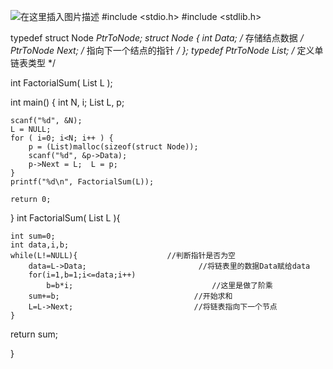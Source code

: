 ﻿![在这里插入图片描述](https://img-blog.csdnimg.cn/20190809152256502.jpg?x-oss-process=image/watermark,type_ZmFuZ3poZW5naGVpdGk,shadow_10,text_aHR0cHM6Ly9ibG9nLmNzZG4ubmV0L3dlaXhpbl80MzY5MjUwNA==,size_16,color_FFFFFF,t_70)
#include <stdio.h>
#include <stdlib.h>

typedef struct Node *PtrToNode;
struct Node {
    int Data; /* 存储结点数据 */
    PtrToNode Next; /* 指向下一个结点的指针 */
};
typedef PtrToNode List; /* 定义单链表类型 */

int FactorialSum( List L );

int main()
{
    int N, i;
    List L, p;

    scanf("%d", &N);
    L = NULL;
    for ( i=0; i<N; i++ ) {
        p = (List)malloc(sizeof(struct Node));
        scanf("%d", &p->Data);
        p->Next = L;  L = p;
    }
    printf("%d\n", FactorialSum(L));

    return 0;
}
int FactorialSum( List L ){

	int sum=0;
	int data,i,b;
	while(L!=NULL){                    //判断指针是否为空
		data=L->Data;                         //将链表里的数据Data赋给data
		for(i=1,b=1;i<=data;i++)
			b=b*i;                               //这里是做了阶乘
		sum+=b;                              //开始求和
		L=L->Next;                           //将链表指向下一个节点
	}
return sum;

}

